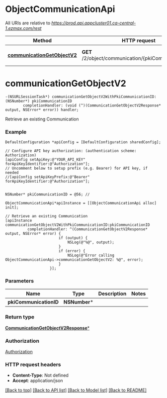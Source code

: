 # ObjectCommunicationApi

All URIs are relative to *https://prod.api.appcluster01.ca-central-1.ezmax.com/rest*

Method | HTTP request | Description
------------- | ------------- | -------------
[**communicationGetObjectV2**](ObjectCommunicationApi.md#communicationgetobjectv2) | **GET** /2/object/communication/{pkiCommunicationID} | Retrieve an existing Communication


# **communicationGetObjectV2**
```objc
-(NSURLSessionTask*) communicationGetObjectV2WithPkiCommunicationID: (NSNumber*) pkiCommunicationID
        completionHandler: (void (^)(CommunicationGetObjectV2Response* output, NSError* error)) handler;
```

Retrieve an existing Communication



### Example
```objc
DefaultConfiguration *apiConfig = [DefaultConfiguration sharedConfig];

// Configure API key authorization: (authentication scheme: Authorization)
[apiConfig setApiKey:@"YOUR_API_KEY" forApiKeyIdentifier:@"Authorization"];
// Uncomment below to setup prefix (e.g. Bearer) for API key, if needed
//[apiConfig setApiKeyPrefix:@"Bearer" forApiKeyIdentifier:@"Authorization"];


NSNumber* pkiCommunicationID = @56; // 

ObjectCommunicationApi*apiInstance = [[ObjectCommunicationApi alloc] init];

// Retrieve an existing Communication
[apiInstance communicationGetObjectV2WithPkiCommunicationID:pkiCommunicationID
          completionHandler: ^(CommunicationGetObjectV2Response* output, NSError* error) {
                        if (output) {
                            NSLog(@"%@", output);
                        }
                        if (error) {
                            NSLog(@"Error calling ObjectCommunicationApi->communicationGetObjectV2: %@", error);
                        }
                    }];
```

### Parameters

Name | Type | Description  | Notes
------------- | ------------- | ------------- | -------------
 **pkiCommunicationID** | **NSNumber***|  | 

### Return type

[**CommunicationGetObjectV2Response***](CommunicationGetObjectV2Response.md)

### Authorization

[Authorization](../README.md#Authorization)

### HTTP request headers

 - **Content-Type**: Not defined
 - **Accept**: application/json

[[Back to top]](#) [[Back to API list]](../README.md#documentation-for-api-endpoints) [[Back to Model list]](../README.md#documentation-for-models) [[Back to README]](../README.md)

